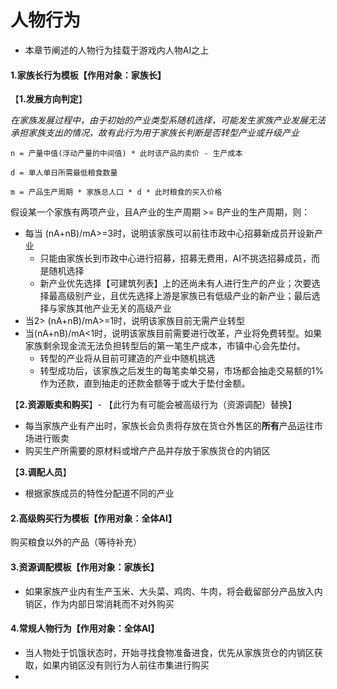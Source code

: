 # 人物行为

- 本章节阐述的人物行为挂载于游戏内人物AI之上



#### **1.家族长行为模板【作用对象：家族长】**

【**1.发展方向判定**】

*在家族发展过程中，由于初始的产业类型系随机选择，可能发生家族产业发展无法承担家族支出的情况，故有此行为用于家族长判断是否转型产业或升级产业*

```
n = 产量中值(浮动产量的中间值) * 此时该产品的卖价 - 生产成本

d = 单人单日所需最低粮食数量

m = 产品生产周期 * 家族总人口 * d * 此时粮食的买入价格
```

假设某一个家族有两项产业，且A产业的生产周期 >= B产业的生产周期，则：

- 每当 (nA+nB)/mA>=3时，说明该家族可以前往市政中心招募新成员开设新产业
  - 只能由家族长到市政中心进行招募，招募无费用，AI不挑选招募成员，而是随机选择
  - 新产业优先选择【可建筑列表】上的还尚未有人进行生产的产业；次要选择最高级别产业，且优先选择上游是家族已有低级产业的新产业；最后选择与家族其他产业无关的高级产业
- 当2> (nA+nB)/mA>=1时，说明该家族目前无需产业转型
- 当(nA+nB)/mA<1时，说明该家族目前需要进行改革，产业将免费转型。如果家族剩余现金流无法负担转型后的第一笔生产成本，市镇中心会先垫付。
  - 转型的产业将从目前可建造的产业中随机挑选
  - 转型成功后，该家族之后发生的每笔卖单交易，市场都会抽走交易额的1%作为还款，直到抽走的还款金额等于或大于垫付金额。



【**2.资源贩卖和购买**】- 【此行为有可能会被高级行为（资源调配）替换】

- 每当家族产业有产出时，家族长会负责将存放在货仓外售区的**所有**产品运往市场进行贩卖
- 购买生产所需要的原材料或增产产品并存放于家族货仓的内销区



【**3.调配人员**】

- 根据家族成员的特性分配道不同的产业



#### 2.高级购买行为模板【作用对象：全体AI】

购买粮食以外的产品（等待补充）

#### 3.资源调配模板【作用对象：家族长】

- 如果家族产业内有生产玉米、大头菜、鸡肉、牛肉，将会截留部分产品放入内销区，作为内部日常消耗而不对外购买

#### 4.常规人物行为【作用对象：全体AI】

- 当人物处于饥饿状态时，开始寻找食物准备进食，优先从家族货仓的内销区获取，如果内销区没有则行为人前往市集进行购买
- 
